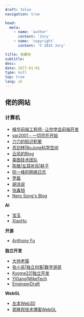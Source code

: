 ```yaml
---
draft: false
navigation: true

head:
  meta:
    - name: 'author'
      content: 'Jory'
    - name: 'copyright'
      content: '© 2024 Jory'

title: 收藏夹
subtitle: 
desc: 
date: 2077-01-01
type: null
top: true
lang: zh
---
```


## 佬的网站

### 计算机

- [峰华前端工程师- 让你学会前端开发](https://zxuqian.cn/)
- [yar2001 - 一切尽在开始](https://www.yar2001.com/)
- [刀刀的知识积累](https://knif.gitee.io/daodao-knowledge/)
- [苏剑林|BoJone科学空间](https://kexue.fm/)
- [云风的Blog](https://blog.codingnow.com/)
- [美图技术团队](https://tech.meituan.com/)
- [陈皓|左耳听风|耗子](https://coolshell.cn/)
- [阮一峰的网络日志](https://www.ruanyifeng.com/blog/)
- [罗磊](https://luolei.org/)
- [胡涂说](https://hutusi.com/)
- [张鑫旭](https://www.zhangxinxu.com/)
- [Nero Song's Blog](https://blog.n3r0.cool/)
  
**AI**
- [宝玉](https://baoyu.io/)
- [XiaoHu](https://xiaohu.ai/)

**开源**
- [Anthony Fu](https://antfu.me/)

**独立开发**
- [大帅老猿](https://dashu.ai/)
- [张小吉|独立创客|数字游民](https://www.bmms.me/)
- [Kyome22|独立开发](https://kyome.io/index.html?lang=ja#linksSection)
- [YiGang|MikeTech](https://yigang.life/)
- [EngineerDraft](https://www.engineerdraft.com/)
  
**WebGL**
- [左本Web3D](http://zuoben.top/)
- [郭隆邦技术博客WebGL](http://www.yanhuangxueyuan.com/)
